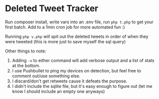 # Deleted Tweet Tracker

Run composer install, write vars into an .env file, run `php t.php` to get your first batch. Add to a 1min cron job for more automated fun :)

Running `php v.php` will spit out the deleted tweets in order of when they were tweeted (this is more just to save myself the sql query)

Other things to note:

1. Adding `-v` to either command will add verbose output and a list of stats at the bottom.
2. I use Pushbullet to ping my devices on detection, but feel free to comment out/use something else.
3. I discard/don't get retweets cause it defeats the purpose.
4. I didn't include the sqlite file, but it's easy enough to figure out (let me know I should include an empty one anyways)